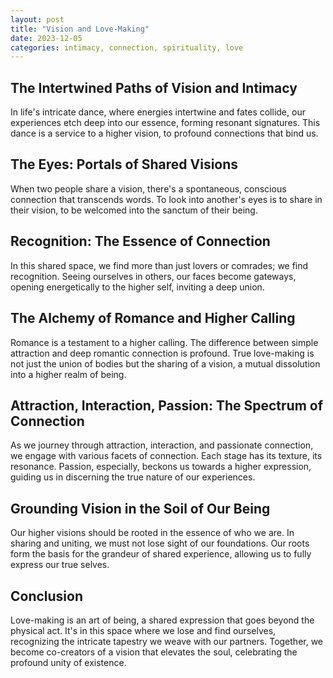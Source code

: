 ```yaml
---
layout: post
title: "Vision and Love-Making"
date: 2023-12-05
categories: intimacy, connection, spirituality, love
---
```


## The Intertwined Paths of Vision and Intimacy

In life's intricate dance, where energies intertwine and fates collide, our experiences etch deep into our essence, forming resonant signatures. This dance is a service to a higher vision, to profound connections that bind us.

## The Eyes: Portals of Shared Visions

When two people share a vision, there's a spontaneous, conscious connection that transcends words. To look into another's eyes is to share in their vision, to be welcomed into the sanctum of their being.

## Recognition: The Essence of Connection

In this shared space, we find more than just lovers or comrades; we find recognition. Seeing ourselves in others, our faces become gateways, opening energetically to the higher self, inviting a deep union.

## The Alchemy of Romance and Higher Calling

Romance is a testament to a higher calling. The difference between simple attraction and deep romantic connection is profound. True love-making is not just the union of bodies but the sharing of a vision, a mutual dissolution into a higher realm of being.

## Attraction, Interaction, Passion: The Spectrum of Connection

As we journey through attraction, interaction, and passionate connection, we engage with various facets of connection. Each stage has its texture, its resonance. Passion, especially, beckons us towards a higher expression, guiding us in discerning the true nature of our experiences.

## Grounding Vision in the Soil of Our Being

Our higher visions should be rooted in the essence of who we are. In sharing and uniting, we must not lose sight of our foundations. Our roots form the basis for the grandeur of shared experience, allowing us to fully express our true selves.

## Conclusion

Love-making is an art of being, a shared expression that goes beyond the physical act. It's in this space where we lose and find ourselves, recognizing the intricate tapestry we weave with our partners. Together, we become co-creators of a vision that elevates the soul, celebrating the profound unity of existence.

